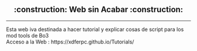 <h2 align="center">
:construction: Web sin Acabar :construction:
</h2>
<hr/>
Esta web iva destinada a hacer tutorial y explicar cosas de script para los mod tools de Bo3
<br/>
Acceso a la Web : https://xdferpc.github.io/Tutorials/
